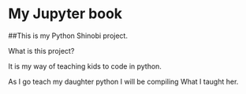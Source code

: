 # My Jupyter book

##This is my Python Shinobi project.

What is this project? 

It is my way of teaching kids to code in python.

As I go teach my daughter python I will be compiling What I taught her.
